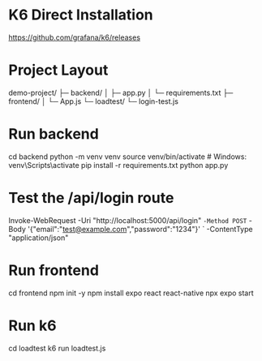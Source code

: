 # K6 Direct Installation

https://github.com/grafana/k6/releases


# Project Layout

demo-project/
├─ backend/
│  ├─ app.py
│  └─ requirements.txt
├─ frontend/
│  └─ App.js
└─ loadtest/
   └─ login-test.js

# Run backend

cd backend
python -m venv venv
source venv/bin/activate   # Windows: venv\Scripts\activate
pip install -r requirements.txt
python app.py

# Test the /api/login route

Invoke-WebRequest -Uri "http://localhost:5000/api/login" `
  -Method POST `
  -Body '{"email":"test@example.com","password":"1234"}' `
  -ContentType "application/json"


# Run frontend

cd frontend
npm init -y
npm install expo react react-native
npx expo start

# Run k6

cd loadtest
k6 run loadtest.js

